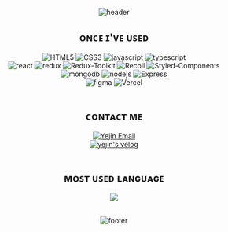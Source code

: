 <div align='center'>

  ![header](https://capsule-render.vercel.app/api?type=wave&height=400&color=B5C18E&text=Yejinzz%20Github%20🍀&section=header&reversal=true&textBg=false&fontColor=fff&fontSize=76&fontAlign=50&fontAlignY=46&descAlign=60)
  
</div>

<h2 align='center'>ᴏɴᴄᴇ ɪ'ᴠᴇ ᴜꜱᴇᴅ</h2>
<div align='center'>
  <img src="https://img.shields.io/badge/HTML5-E34F26?style=for-the-badge&logo=HTML5&logoColor=white" alt="HTML5"/>
  <img src="https://img.shields.io/badge/CSS3-1572B6?style=for-the-badge&logo=CSS3&logoColor=white" alt="CSS3"/>
  <img src="https://img.shields.io/badge/JavaScript-F7DF1E?style=for-the-badge&logo=javascript&logoColor=white" alt="javascript"/>
  <img src="https://img.shields.io/badge/TypeScript-3178C6?style=for-the-badge&logo=typescript&logoColor=white" alt="typescript"/>
	<br />
  <img src="https://img.shields.io/badge/React-61DAFB?style=for-the-badge&logo=react&logoColor=white" alt="react"/>
  <img src="https://img.shields.io/badge/Redux-764ABC?style=for-the-badge&logo=redux&logoColor=white" alt="redux"/> 
  <img src="https://img.shields.io/badge/Redux Toolkit-764ABC?style=for-the-badge&logo=redux&logoColor=white" alt="Redux-Toolkit"/> 
  <img src="https://img.shields.io/badge/Recoil-3578E5?style=for-the-badge&logo=Recoil&logoColor=white" alt="Recoil"/> 
  <img src="https://img.shields.io/badge/Styled--Components-DB7093?style=for-the-badge&logo=styledcomponents&logoColor=white" alt="Styled-Components">
  <br />
  <img src="https://img.shields.io/badge/MongoDB-47A248?style=for-the-badge&logo=mongodb&logoColor=white" alt="mongodb">
  <img src="https://img.shields.io/badge/Node.js-339933?style=for-the-badge&logo=nodedotjs&logoColor=white" alt="nodejs">
  <img src="https://img.shields.io/badge/Express-000000?style=for-the-badge&logo=express&logoColor=white" alt="Express">
  <br />
  <img src="https://img.shields.io/badge/Figma-F24E1E?style=for-the-badge&logo=figma&logoColor=white" alt="figma"/>
  <img src="https://img.shields.io/badge/Vercel-000000?style=for-the-badge&logo=Vercel&logoColor=white" alt="Vercel"/>
<!--   <img src="https://img.shields.io/badge/RadixUi-161618?style=flat-square&logo=RadixUi&logoColor=white"/>  -->
</div>

<br />

<h2 align='center'>ᴄᴏɴᴛᴀᴄᴛ ᴍᴇ</h2>
<div align='center'>
  <a href="yejin7707@gmail.com" title="바로가기(새창)" target="_blank">
		<img src="https://img.shields.io/badge/yejin7707@gmail.com-EA4335?style=for-the-badge&logo=gmail&logoColor=white" alt="Yejin Email"/>
	</a>
 <br />
   <a href="https://i-did-it.tistory.com" title="바로가기(새창)" target="_blank">
		<img src="https://img.shields.io/badge/yejin's velog-20C997?style=for-the-badge&logo=velog&logoColor=white" alt="yejin's velog"/>
	</a>
</div>

<br />

<h2 align='center'>ᴍᴏꜱᴛ ᴜꜱᴇᴅ ʟᴀɴɢᴜᴀɢᴇ</h2>
<div align='center'>
  <img src="https://github-readme-stats.vercel.app/api/top-langs/?username=yejinzz&layout=compact"> <br>
</div>

<br />

<div align='center'>
  
![footer](https://capsule-render.vercel.app/api?type=wave&height=300&color=FFBB64&section=footer&reversal=true)

</div>


  
